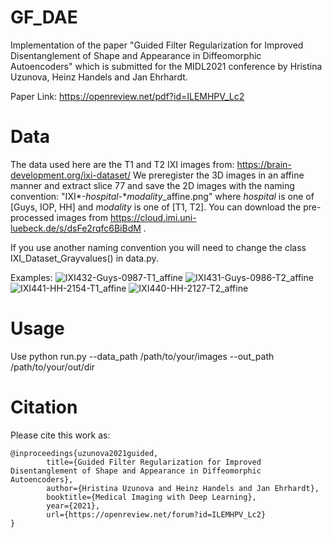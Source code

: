 # GF_DAE
Implementation of the paper "Guided Filter Regularization for Improved Disentanglement of Shape and Appearance in Diffeomorphic Autoencoders" which is submitted for the MIDL2021 conference by Hristina Uzunova, Heinz Handels and Jan Ehrhardt.

Paper Link: https://openreview.net/pdf?id=ILEMHPV_Lc2

# Data
The data used here are the T1 and T2 IXI images from: https://brain-development.org/ixi-dataset/
We preregister the 3D images in an affine manner and extract slice 77 and save the 2D images with the naming convention:
"IXI*-$hospital$-*$modality$_affine.png" where $hospital$ is one of [Guys, IOP, HH] and $modality$ is one of [T1, T2]. 
You can download the pre-processed images from https://cloud.imi.uni-luebeck.de/s/dsFe2rqfc6BiBdM .

If you use another naming convention you will need to change the class IXI_Dataset_Grayvalues() in data.py.

Examples: 
![IXI432-Guys-0987-T1_affine](https://user-images.githubusercontent.com/52460031/110769916-fdb28480-8258-11eb-8703-1566ef369b83.png)
![IXI431-Guys-0986-T2_affine](https://user-images.githubusercontent.com/52460031/110769917-fdb28480-8258-11eb-9de5-4f7655d0eed6.png)
![IXI441-HH-2154-T1_affine](https://user-images.githubusercontent.com/52460031/110769908-fd19ee00-8258-11eb-84e3-7fd9a7b0e18c.png)
![IXI440-HH-2127-T2_affine](https://user-images.githubusercontent.com/52460031/110769912-fdb28480-8258-11eb-853c-e8f8cb6cbc0c.png)

# Usage
Use python run.py --data_path /path/to/your/images --out_path /path/to/your/out/dir

# Citation
Please cite this work as:
```
@inproceedings{uzunova2021guided,
        title={Guided Filter Regularization for Improved Disentanglement of Shape and Appearance in Diffeomorphic Autoencoders},
        author={Hristina Uzunova and Heinz Handels and Jan Ehrhardt},
        booktitle={Medical Imaging with Deep Learning},
        year={2021},
        url={https://openreview.net/forum?id=ILEMHPV_Lc2}
}
```
